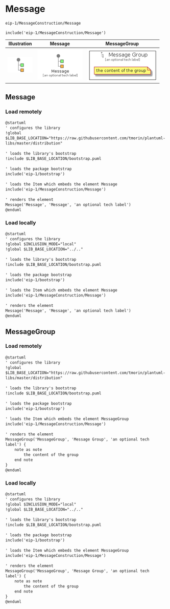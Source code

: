 # Message


```text
eip-1/MessageConstruction/Message
```

```text
include('eip-1/MessageConstruction/Message')
```



| Illustration | Message | MessageGroup |
| :---: | :---: | :---: |
| ![illustration for Illustration](../../eip-1/MessageConstruction/Message.png) | ![illustration for Message](../../eip-1/MessageConstruction/Message.Local.png) | ![illustration for MessageGroup](../../eip-1/MessageConstruction/MessageGroup.Local.png) |




## Message

### Load remotely
```plantuml
@startuml
' configures the library
!global $LIB_BASE_LOCATION="https://raw.githubusercontent.com/tmorin/plantuml-libs/master/distribution"

' loads the library's bootstrap
!include $LIB_BASE_LOCATION/bootstrap.puml

' loads the package bootstrap
include('eip-1/bootstrap')

' loads the Item which embeds the element Message
include('eip-1/MessageConstruction/Message')

' renders the element
Message('Message', 'Message', 'an optional tech label')
@enduml
```

### Load locally
```plantuml
@startuml
' configures the library
!global $INCLUSION_MODE="local"
!global $LIB_BASE_LOCATION="../.."

' loads the library's bootstrap
!include $LIB_BASE_LOCATION/bootstrap.puml

' loads the package bootstrap
include('eip-1/bootstrap')

' loads the Item which embeds the element Message
include('eip-1/MessageConstruction/Message')

' renders the element
Message('Message', 'Message', 'an optional tech label')
@enduml
```

## MessageGroup

### Load remotely
```plantuml
@startuml
' configures the library
!global $LIB_BASE_LOCATION="https://raw.githubusercontent.com/tmorin/plantuml-libs/master/distribution"

' loads the library's bootstrap
!include $LIB_BASE_LOCATION/bootstrap.puml

' loads the package bootstrap
include('eip-1/bootstrap')

' loads the Item which embeds the element MessageGroup
include('eip-1/MessageConstruction/Message')

' renders the element
MessageGroup('MessageGroup', 'Message Group', 'an optional tech label') {
    note as note
        the content of the group
    end note
}
@enduml
```

### Load locally
```plantuml
@startuml
' configures the library
!global $INCLUSION_MODE="local"
!global $LIB_BASE_LOCATION="../.."

' loads the library's bootstrap
!include $LIB_BASE_LOCATION/bootstrap.puml

' loads the package bootstrap
include('eip-1/bootstrap')

' loads the Item which embeds the element MessageGroup
include('eip-1/MessageConstruction/Message')

' renders the element
MessageGroup('MessageGroup', 'Message Group', 'an optional tech label') {
    note as note
        the content of the group
    end note
}
@enduml
```

